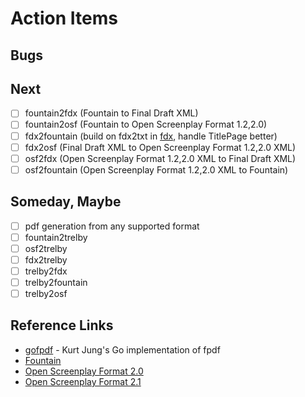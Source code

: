
# Action Items

## Bugs

## Next

+ [ ] fountain2fdx (Fountain to Final Draft XML)
+ [ ] fountain2osf (Fountain to Open Screenplay Format 1.2,2.0)
+ [ ] fdx2fountain (build on fdx2txt in [fdx](https://github.com/rsdoiel/fdx), handle TitlePage better)
+ [ ] fdx2osf (Final Draft XML to Open Screenplay Format 1.2,2.0 XML)
+ [ ] osf2fdx (Open Screenplay Format 1.2,2.0 XML to Final Draft XML)
+ [ ] osf2fountain (Open Screenplay Format 1.2,2.0 XML to Fountain)

## Someday, Maybe

+ [ ] pdf generation from any supported format
+ [ ] fountain2trelby
+ [ ] osf2trelby
+ [ ] fdx2trelby
+ [ ] trelby2fdx
+ [ ] trelby2fountain
+ [ ] trelby2osf

## Reference Links

+ [gofpdf](https://github.com/jung-kurt/gofpdf) - Kurt Jung's Go implementation of fpdf
+ [Fountain](https://fountain.io)
+ [Open Screenplay Format 2.0](https://sourceforge.net/projects/openscrfmt/)
+ [Open Screenplay Format 2.1](https://github.com/severdia/Open-Screenplay-Format)

